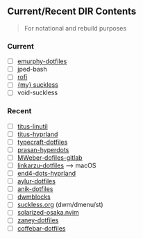 ## Current/Recent DIR Contents

> For notational and rebuild purposes

### Current

- [ ] [emurphy-dotfiles](https://github.com/ericmurphyxyz/dotfiles.git)
- [ ] jped-bash
- [ ] [rofi](https://github.com/davatorium/rofi)
- [ ] [{my} suckless](https://github.com/tsyroid/my-suckless)
- [ ] void-suckless

### Recent

- [ ] [titus-linutil](https://github.com/ChrisTitusTech/linutil)
- [ ] [titus-hyprland](https://github.com/ChrisTitusTech/hyprland-titus)
- [ ] [typecraft-dotfiles](https://github.com/typecraft-dev/dotfiles.git)
- [ ] [prasan-hyperdots](https://github.com/prasanthrangan/hyperdots)
- [ ] [MWeber-dofiles-gitlab](https://gitlab.com/thelinuxcast/my-dots.git)
- [ ] [linkarzu-dotfiles](https://github.com/linkarzu/dotfiles-latest) --> macOS
- [ ] [end4-dots-hyprland](https://github.com/end-4/dots-hyprland)
- [ ] [aylur-dotfiles](https://github.com/Aylur/dotfiles.git)
- [ ] [anik-dotfiles](https://github.com/Anik200/dotfiles)
- [ ] [dwmblocks](https://github.com/torrinfail/dwmblocks.git)
- [ ] [suckless.org](https://suckless.org/dwm) (dwm/dmenu/st)
- [ ] [solarized-osaka.nvim](https://github.com/craftzdog/solarized-osaka.nvim)
- [ ] [zaney-dotfiles](https://github.com/Zaney/dotfiles.git)
- [ ] [coffebar-dotfiles](https://github.com/coffebar/dotfiles)
